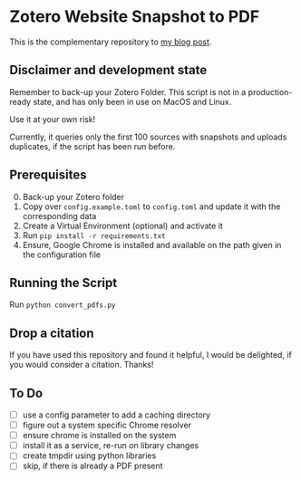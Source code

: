 # Zotero Website Snapshot to PDF

This is the complementary repository to [my blog post](https://valerius.me/blog/converting-your-zotero-website-snapshots-to-pdf).

## Disclaimer and development state

Remember to back-up your Zotero Folder. This script is not in a
production-ready state, and has only been in use on MacOS and Linux.

Use it at your own risk!

Currently, it queries only the first 100 sources with snapshots and
uploads duplicates, if the script has been run before.

## Prerequisites

0. Back-up your Zotero folder
1. Copy over `config.example.toml` to `config.toml` and update it with
   the corresponding data
2. Create a Virtual Environment (optional) and activate it
3. Run `pip install -r requirements.txt`
4. Ensure, Google Chrome is installed and available on the path given
   in the configuration file

## Running the Script

Run `python convert_pdfs.py`

## Drop a citation

If you have used this repository and found it helpful,
I would be delighted, if you would consider a citation.
Thanks!

## To Do

- [ ] use a config parameter to add a caching directory
- [ ] figure out a system specific Chrome resolver
- [ ] ensure chrome is installed on the system
- [ ] install it as a service, re-run on library changes
- [ ] create tmpdir using python libraries
- [ ] skip, if there is already a PDF present
